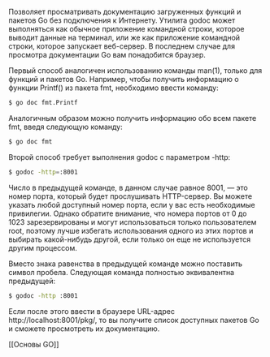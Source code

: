  Позволяет просматривать документацию загруженных функций и пакетов Go без подключения к Интернету. Утилита godoc может выполняться как обычное приложение командной строки, которое выводит данные на терминал, или же как приложение командной строки, которое запускает веб-сервер. В последнем случае для просмотра документации Go вам понадобится браузер.

Первый способ аналогичен использованию команды man(1), только для функций и пакетов Go. Например, чтобы получить информацию о функции Printf() из пакета fmt, необходимо ввести команду:

```bash
$ go doc fmt.Printf 
```

Аналогичным образом можно получить информацию обо всем пакете fmt, введя следующую команду: 

```bash
$ go doc fmt 
```

Второй способ требует выполнения godoc с параметром -http: 

```bash
$ godoc -http=:8001 
```

Число в предыдущей команде, в данном случае равное 8001, — это номер порта, который будет прослушивать HTTP-сервер. Вы можете указать любой доступный номер порта, если у вас есть необходимые привилегии. Однако обратите внимание, что номера портов от 0 до 1023 зарезервированы и могут использоваться только пользователем root, поэтому лучше избегать использования одного из этих портов и выбирать какой-нибудь другой, если только он еще не используется другим процессом. 

Вместо знака равенства в предыдущей команде можно поставить символ пробела. Следующая команда полностью эквивалентна предыдущей: 

```bash
$ godoc -http :8001 
```

Если после этого ввести в браузере URL-адрес http://localhost:8001/pkg/, то вы получите список доступных пакетов Go и сможете просмотреть их документацию.

[[Основы GO]] 